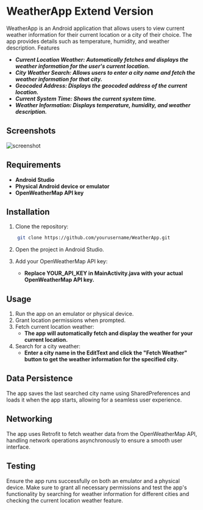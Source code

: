 <h1>WeatherApp Extend Version</h1>
<p>WeatherApp is an Android application that allows users to view current weather information for their current location or a city of their choice. The app provides details such as temperature, humidity, and weather description.
Features</p>

  - ***Current Location Weather: Automatically fetches and displays the weather information for the user's current location.***
  - ***City Weather Search: Allows users to enter a city name and fetch the weather information for that city.***
  - ***Geocoded Address: Displays the geocoded address of the current location.***
  - ***Current System Time: Shows the current system time.***
  - ***Weather Information: Displays temperature, humidity, and weather description.***

<h2>Screenshots</h2>

<img src="./sreenshot.jpg" alt="screenshot" weidth="300px">

<h2>Requirements</h2>
  
  - **Android Studio**
  - **Physical Android device or emulator**
  - **OpenWeatherMap API key**

<h2>Installation</h2>

1. Clone the repository:
   

```sh
    git clone https://github.com/yourusername/WeatherApp.git
```

2. Open the project in Android Studio.
   

3. Add your OpenWeatherMap API key:
   
    - **Replace YOUR_API_KEY in MainActivity.java with your actual OpenWeatherMap API key.**

<h2>Usage</h2>

1. Run the app on an emulator or physical device.
2. Grant location permissions when prompted.
3. Fetch current location weather:
     - **The app will automatically fetch and display the weather for your current location.**
4. Search for a city weather:
     - **Enter a city name in the EditText and click the "Fetch Weather" button to get the weather information for the specified city.**
    
    
        
    

<h2>Data Persistence</h2>

The app saves the last searched city name using SharedPreferences and loads it when the app starts, allowing for a seamless user experience.

<h2>Networking</h2>

The app uses Retrofit to fetch weather data from the OpenWeatherMap API, handling network operations asynchronously to ensure a smooth user interface.

<h2>Testing</h2>

Ensure the app runs successfully on both an emulator and a physical device. Make sure to grant all necessary permissions and test the app's functionality by searching for weather information for different cities and checking the current location weather feature.
